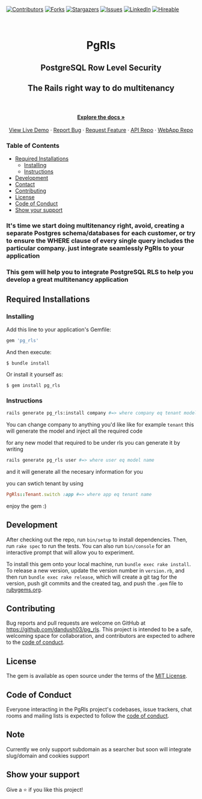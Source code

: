 [![Contributors][contributors-shield]][contributors-url]
[![Forks][forks-shield]][forks-url]
[![Stargazers][stars-shield]][stars-url]
[![Issues][issues-shield]][issues-url]
[![LinkedIn][linkedin-shield2]][linkedin-url2]
[![Hireable][hireable]][hireable-url]

<!-- PROJECT LOGO -->
<br />
<p align="center">
 <h1 align="center">PgRls</h1>
 <h2 align="center"> PostgreSQL Row Level Security </h2>
 <h2 align="center"> The Rails right way to do multitenancy </h2>
 <h1 align="center"></h1>

  <p align="center">
    <br />
    <a href="https://github.com/Dandush03/pg_rls"><strong>Explore the docs »</strong></a>
    <br />
    <br />
    <a href="https://dl-final-webapp.herokuapp.com/">View Live Demo</a>
    ·
    <a href="https://github.com/Dandush03/pg_rls/issues">Report Bug</a>
    ·
    <a href="https://github.com/Dandush03/pg_rls/issues">Request Feature</a>
    ·
    <a href="https://github.com/Dandush03/pg_rls">API Repo</a>
    ·
    <a href="https://github.com/Dandush03/pg_rls">WebApp Repo</a>
  </p>

</p>

### Table of Contents
* [Required Installations](#required-Installations)
  * [Installing](#installing)
  * [Instructions](#instructions)
* [Development](#testing)
* [Contact](#contact)
* [Contributing](#contributing)
* [License](#license)
* [Code of Conduct](#Code-of-Conduct)
* [Show your support](#Show-your-support)

### It's time we start doing multitenancy right, avoid, creating a separate Postgres schema/databases for each customer, or try to ensure the WHERE clause of every single query includes the particular company. just integrate seamlessly PgRls to your application

### This gem will help you to integrate PostgreSQL RLS to help you develop a great multitenancy application

## Required Installations
### Installing

Add this line to your application's Gemfile:

```ruby
gem 'pg_rls'
```

And then execute:

    $ bundle install

Or install it yourself as:

    $ gem install pg_rls

### Instructions

```bash
rails generate pg_rls:install company #=> where company eq tenant model name
```
You can change company to anything you'd like like for example `tenant`
this will generate the model and inject all the required code

for any new model that required to be under rls you can generate it by writing 

```bash
rails generate pg_rls user #=> where user eq model name
```
and it will generate all the necesary information for you

you can swtich tenant by using 
```ruby
PgRls::Tenant.switch :app #=> where app eq tenant name
```

enjoy the gem :) 
## Development

After checking out the repo, run `bin/setup` to install dependencies. Then, run `rake spec` to run the tests. You can also run `bin/console` for an interactive prompt that will allow you to experiment.

To install this gem onto your local machine, run `bundle exec rake install`. To release a new version, update the version number in `version.rb`, and then run `bundle exec rake release`, which will create a git tag for the version, push git commits and the created tag, and push the `.gem` file to [rubygems.org](https://rubygems.org).

## Contributing

Bug reports and pull requests are welcome on GitHub at https://github.com/dandush03/pg_rls. This project is intended to be a safe, welcoming space for collaboration, and contributors are expected to adhere to the [code of conduct](https://github.com/dandush03/pg_rls/blob/master/CODE_OF_CONDUCT.md).

## License

The gem is available as open source under the terms of the [MIT License](https://opensource.org/licenses/MIT).

## Code of Conduct

Everyone interacting in the PgRls project's codebases, issue trackers, chat rooms and mailing lists is expected to follow the [code of conduct](https://github.com/dandush03/pg_rls/blob/master/CODE_OF_CONDUCT.md).

## Note
Currently we only support subdomain as a searcher but soon will integrate slug/domain and cookies support 

## Show your support

Give a ⭐️ if you like this project!

<!-- MARKDOWN LINKS & IMAGES -->
[contributors-shield]: https://img.shields.io/github/contributors/Dandush03/React-Calculator.svg?style=flat-square
[contributors-url]: https://github.com/Dandush03/pg_rls/graphs/contributors
[forks-shield]: https://img.shields.io/github/forks/Dandush03/pg_rls.svg?style=flat-square
[forks-url]: https://github.com/Dandush03/pg_rls/network/members
[stars-shield]: https://img.shields.io/github/stars/Dandush03/pg_rls.svg?style=flat-square
[stars-url]: https://github.com/Dandush03/pg_rls/stargazers
[issues-shield]: https://img.shields.io/github/issues/Dandush03/pg_rls.svg?style=flat-square
[issues-url]: https://github.com/Dandush03/pg_rls/issues
[license-shield]: https://img.shields.io/github/license/Dandush03/pg_rls.svg?style=flat-square
[license-url]: https://github.com/Dandush03/pg_rls/blob/master/LICENSE.txt
[linkedin-shield2]: https://img.shields.io/badge/-LinkedIn-black.svg?style=flat-square&logo=linkedin&colorB=555
[linkedin-url2]: https://www.linkedin.com/in/daniel-laloush/
[hireable]: https://cdn.rawgit.com/hiendv/hireable/master/styles/flat/yes.svg
[hireable-url]: https://www.linkedin.com/in/daniel-laloush/
